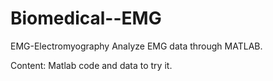 # Biomedical--EMG
EMG-Electromyography
Analyze EMG data through MATLAB.

Content: Matlab code and data to try it.
